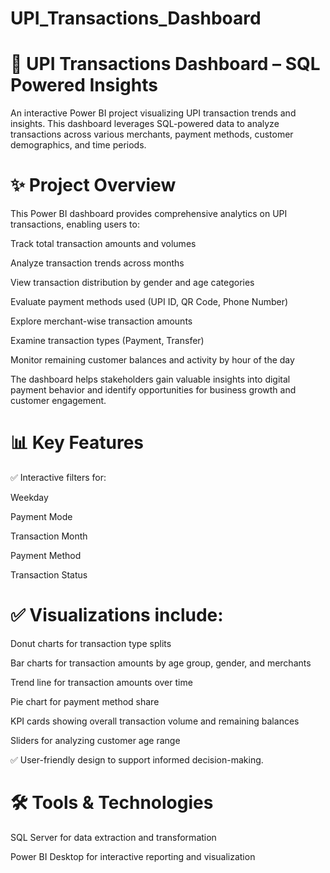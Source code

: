 # UPI_Transactions_Dashboard
# 💸 UPI Transactions Dashboard – SQL Powered Insights
An interactive Power BI project visualizing UPI transaction trends and insights. This dashboard leverages SQL-powered data to analyze transactions across various merchants, payment methods, customer demographics, and time periods.

# ✨ Project Overview
This Power BI dashboard provides comprehensive analytics on UPI transactions, enabling users to:

Track total transaction amounts and volumes

Analyze transaction trends across months

View transaction distribution by gender and age categories

Evaluate payment methods used (UPI ID, QR Code, Phone Number)

Explore merchant-wise transaction amounts

Examine transaction types (Payment, Transfer)

Monitor remaining customer balances and activity by hour of the day

The dashboard helps stakeholders gain valuable insights into digital payment behavior and identify opportunities for business growth and customer engagement.

# 📊 Key Features
✅ Interactive filters for:

Weekday

Payment Mode

Transaction Month

Payment Method

Transaction Status

# ✅ Visualizations include:

Donut charts for transaction type splits

Bar charts for transaction amounts by age group, gender, and merchants

Trend line for transaction amounts over time

Pie chart for payment method share

KPI cards showing overall transaction volume and remaining balances

Sliders for analyzing customer age range

✅ User-friendly design to support informed decision-making.

# 🛠 Tools & Technologies
SQL Server for data extraction and transformation

Power BI Desktop for interactive reporting and visualization
